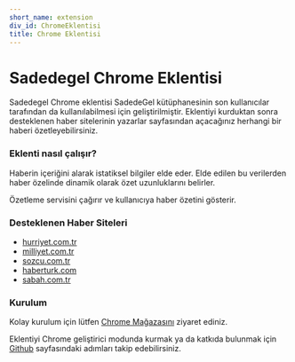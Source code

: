 ```yaml
---
short_name: extension
div_id: ChromeEklentisi
title: Chrome Eklentisi
---
```


<h1><strong>Sadedegel</strong> Chrome Eklentisi</h1>

<p>Sadedegel Chrome eklentisi SadedeGel kütüphanesinin son kullanıcılar tarafından da
    kullanılabilmesi için geliştirilmiştir. Eklentiyi kurduktan sonra desteklenen haber sitelerinin
    yazarlar sayfasından açacağınız
    herhangi bir haberi özetleyebilirsiniz. </p>
<h3><strong>Eklenti nasıl çalışır?</strong></h3>
<p>Haberin içeriğini alarak istatiksel bilgiler elde eder. Elde edilen bu verilerden haber özelinde
    dinamik olarak özet uzunluklarını belirler. </p>
<p>Özetleme servisini çağırır ve kullanıcıya haber özetini gösterir.</p>
<h3><strong>Desteklenen Haber Siteleri</strong></h3>
<ul>
    <li><a href="https://www.hurriyet.com.tr/yazarlar/" target="_blank">hurriyet.com.tr</a></li>
    <li><a href="https://www.milliyet.com.tr/yazarlar/" target="_blank">milliyet.com.tr</a></li>
    <li><a href="https://www.sozcu.com.tr/kategori/yazarlar/" target="_blank">sozcu.com.tr</a></li>
    <li><a href="https://www.haberturk.com/htyazarlar" target="_blank">haberturk.com</a></li>
    <li><a href="https://www.sabah.com.tr/yazarlar" target="_blank">sabah.com.tr</a></li>
</ul>
<h3><strong>Kurulum</strong></h3>
<p>Kolay kurulum için lütfen <a
        href="https://chrome.google.com/webstore/detail/sadede-gel-haber-%C3%B6zetleyi/kfjpkppigpkpkiopooepkchfcjapigid?hl=tr"
        target="_blank">Chrome Mağazasını</a> ziyaret ediniz. </p>
<p>Eklentiyi Chrome geliştirici modunda kurmak ya da katkıda bulunmak için <a
        href="https://github.com/GlobalMaksimum/sadedegel-chrome-extension"
        target="_blank">Github</a>
    sayfasındaki adımları takip edebilirsiniz.</p>
